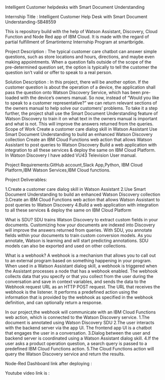 Intelligent Customer helpdesks with Smart Document Understanding

Internship Title : Intelligent Customer Help Desk with Smart Document Understanding-SB48559
                                      
This is repository build with the help of Watson Assistant, Discovery, Cloud Function and Node Red app of IBM Cloud. It is made with the
regard of partial fulfillment of Smartinternz Internship Program at smartbrigde.

Project Description :
The typical customer care chatbot can answer simple questions, such as store locations and hours, directions, and 
maybe even making appointments. When a question falls outside of the scope of the pre-determined question set, the option is typically to
tell the customer the question isn’t valid or offer to speak to a real person.

Solution Description :
In this project, there will be another option. If the customer question is about the operation of a device, the application shall pass the 
question onto Watson Discovery Service, which has been pre-loaded with the device’s owners manual. So now, instead of “Would you like to 
speak to a customer representative?” we can return relevant sections of the owners manual to help solve our customers’ problems. To take 
it a step further, the project shall use the Smart Document Understanding feature of Watson Discovery to train it on what text in the 
owners manual is important and what is not. This will improve the answers returned from the queries. Scope of Work Create a customer care 
dialog skill in Watson Assistant Use Smart Document Understanding to build an enhanced Watson Discovery collection Create an IBM Cloud 
Functions web action that allows Watson Assistant to post queries to Watson Discovery Build a web application with integration to all 
these services & deploy the same on IBM Cloud Platform.
In Watson Discovery I have added VU43 Television User manual.

Project Requirements:GitHub account,Slack App,Python, IBM Cloud Platform,IBM Watson Services,IBM Cloud functions.

Project Deliverables:

1.Create a customer care dialog skill in Watson Assistant
2.Use Smart Document Understanding to build an enhanced Watson Discovery collection
3.Create an IBM Cloud Functions web action that allows Watson Assistant to post queries to Watson Discovery
4.Build a web application with integration to all these services & deploy the same on IBM Cloud Platform

What is SDU?
SDU trains Watson Discovery to extract custom fields in your documents. Customizing how your documents are indexed into Discovery will
improve the answers returned from queries.
With SDU, you annotate fields within your documents to train custom conversion models. As you annotate, Watson is learning and will 
start predicting annotations. SDU models can also be exported and used on other collections.

What is a webhook?
A webhook is a mechanism that allows you to call out to an external program based on something happening in your program. When used in 
a Watson Assistant dialog skill, a webhook is triggered when the Assistant processes a node that has a webhook enabled. The webhook 
collects data that you specify or that you collect from the user during the conversation and save in context variables, and sends the 
data to the Webhook request URL as an HTTP POST request. The URL that receives the webhook is the listener. It performs a predefined 
action using the information that is provided by the webhook as specified in the webhook definition, and can optionally return a 
response.

In our project,the webhook will communicate with an IBM Cloud Functions web action, which is connected to the Watson Discovery service.
1.The document is annotated using Watson Discovery SDU
2.The user interacts with the backend server via the app UI. The frontend app UI is a chatbot that engages the user in a conversation.
3.Dialog between the user and backend server is coordinated using a Watson Assistant dialog skill.
4.If the user asks a product operation question, a search query is passed to a predefined IBM Cloud Functions action.
5.The Cloud Functions action will query the Watson Discovery service and return the results.

Node-Red Dashboard link after deploying :

Youtube video link is : 
